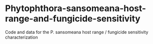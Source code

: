 # Phytophthora-sansomeana-host-range-and-fungicide-sensitivity
Code and data for the P. sansomeana host range / fungicide sensitivity characterization
